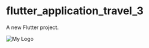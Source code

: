 # flutter_application_travel_3

A new Flutter project.

![My Logo](https://ik.polines.ac.id/wp-content/uploads/2023/11/logo-web.png)

